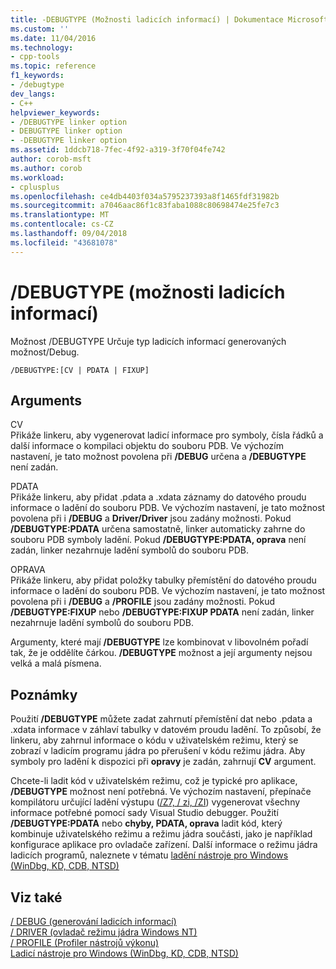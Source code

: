 ```yaml
---
title: -DEBUGTYPE (Možnosti ladicích informací) | Dokumentace Microsoftu
ms.custom: ''
ms.date: 11/04/2016
ms.technology:
- cpp-tools
ms.topic: reference
f1_keywords:
- /debugtype
dev_langs:
- C++
helpviewer_keywords:
- /DEBUGTYPE linker option
- DEBUGTYPE linker option
- -DEBUGTYPE linker option
ms.assetid: 1ddcb718-7fec-4f92-a319-3f70f04fe742
author: corob-msft
ms.author: corob
ms.workload:
- cplusplus
ms.openlocfilehash: ce4db4403f034a5795237393a8f1465fdf31982b
ms.sourcegitcommit: a7046aac86f1c83faba1088c80698474e25fe7c3
ms.translationtype: MT
ms.contentlocale: cs-CZ
ms.lasthandoff: 09/04/2018
ms.locfileid: "43681078"
---
```

# <a name="debugtype-debug-info-options"></a>/DEBUGTYPE (možnosti ladicích informací)
Možnost /DEBUGTYPE Určuje typ ladicích informací generovaných možnost/Debug.  
  
```  
/DEBUGTYPE:[CV | PDATA | FIXUP]  
```  
  
## <a name="arguments"></a>Arguments  
 CV  
 Přikáže linkeru, aby vygenerovat ladicí informace pro symboly, čísla řádků a další informace o kompilaci objektu do souboru PDB. Ve výchozím nastavení, je tato možnost povolena při **/DEBUG** určena a **/DEBUGTYPE** není zadán.  
  
 PDATA  
 Přikáže linkeru, aby přidat .pdata a .xdata záznamy do datového proudu informace o ladění do souboru PDB. Ve výchozím nastavení, je tato možnost povolena při i **/DEBUG** a **Driver/Driver** jsou zadány možnosti. Pokud **/DEBUGTYPE:PDATA** určena samostatně, linker automaticky zahrne do souboru PDB symboly ladění. Pokud **/DEBUGTYPE:PDATA, oprava** není zadán, linker nezahrnuje ladění symbolů do souboru PDB.  
  
 OPRAVA  
 Přikáže linkeru, aby přidat položky tabulky přemístění do datového proudu informace o ladění do souboru PDB. Ve výchozím nastavení, je tato možnost povolena při i **/DEBUG** a **/PROFILE** jsou zadány možnosti. Pokud **/DEBUGTYPE:FIXUP** nebo **/DEBUGTYPE:FIXUP PDATA** není zadán, linker nezahrnuje ladění symbolů do souboru PDB.  
  
 Argumenty, které mají **/DEBUGTYPE** lze kombinovat v libovolném pořadí tak, že je oddělíte čárkou. **/DEBUGTYPE** možnost a její argumenty nejsou velká a malá písmena.  
  
## <a name="remarks"></a>Poznámky  
 Použití **/DEBUGTYPE** můžete zadat zahrnutí přemístění dat nebo .pdata a .xdata informace v záhlaví tabulky v datovém proudu ladění. To způsobí, že linkeru, aby zahrnul informace o kódu v uživatelském režimu, který se zobrazí v ladicím programu jádra po přerušení v kódu režimu jádra. Aby symboly pro ladění k dispozici při **opravy** je zadán, zahrnují **CV** argument.  
  
 Chcete-li ladit kód v uživatelském režimu, což je typické pro aplikace, **/DEBUGTYPE** možnost není potřebná. Ve výchozím nastavení, přepínače kompilátoru určující ladění výstupu ([/Z7, / zi, /ZI](../../build/reference/z7-zi-zi-debug-information-format.md)) vygenerovat všechny informace potřebné pomocí sady Visual Studio debugger. Použití **/DEBUGTYPE:PDATA** nebo **chyby, PDATA, oprava** ladit kód, který kombinuje uživatelského režimu a režimu jádra součásti, jako je například konfigurace aplikace pro ovladače zařízení. Další informace o režimu jádra ladicích programů, naleznete v tématu [ladění nástroje pro Windows (WinDbg, KD, CDB, NTSD)](/windows-hardware/drivers/debugger/index)  
  
## <a name="see-also"></a>Viz také  
 [/ DEBUG (generování ladicích informací)](../../build/reference/debug-generate-debug-info.md)   
 [/ DRIVER (ovladač režimu jádra Windows NT)](../../build/reference/driver-windows-nt-kernel-mode-driver.md)   
 [/ PROFILE (Profiler nástrojů výkonu)](../../build/reference/profile-performance-tools-profiler.md)   
 [Ladicí nástroje pro Windows (WinDbg, KD, CDB, NTSD)](/windows-hardware/drivers/debugger/index)